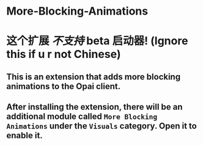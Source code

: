 # More-Blocking-Animations
# 这个扩展 _*不支持*_ beta 启动器! (Ignore this if u r not Chinese)
## This is an extension that adds more blocking animations to the Opai client.
## After installing the extension, there will be an additional module called `More Blocking Animations` under the `Visuals` category. Open it to enable it.

